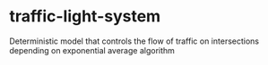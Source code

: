 # traffic-light-system
Deterministic model that controls the flow of traffic on intersections depending on exponential average algorithm
